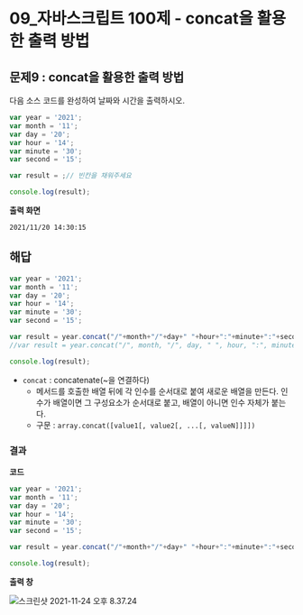 # 09_자바스크립트 100제 - concat을 활용한 출력 방법

## 문제9 : concat을 활용한 출력 방법

다음 소스 코드를 완성하여 날짜와 시간을 출력하시오.

```js
var year = '2021';
var month = '11';
var day = '20';
var hour = '14';
var minute = '30';
var second = '15';

var result = ;// 빈칸을 채워주세요

console.log(result);
```



**출력 화면**

```
2021/11/20 14:30:15
```





## 해답

```js
var year = '2021';
var month = '11';
var day = '20';
var hour = '14';
var minute = '30';
var second = '15';

var result = year.concat("/"+month+"/"+day+" "+hour+":"+minute+":"+second);
//var result = year.concat("/", month, "/", day, " ", hour, ":", minute, ":", second);

console.log(result);
```

* `concat` : concatenate(~을 연결하다) 
  * 메서드를 호출한 배열 뒤에 각 인수를 순서대로 붙여 새로운 배열을 만든다. 인수가 배열이면 그 구성요소가 순서대로 붙고, 배열이 아니면 인수 자체가 붙는다.
  * 구문 : `array.concat([value1[, value2[, ...[, valueN]]]])`







### 결과

**코드**

```js
var year = '2021';
var month = '11';
var day = '20';
var hour = '14';
var minute = '30';
var second = '15';

var result = year.concat("/"+month+"/"+day+" "+hour+":"+minute+":"+second);

console.log(result);
```





**출력 창** 

![스크린샷 2021-11-24 오후 8.37.24](/Users/MisternB/Desktop/TIL/md-images/%E1%84%89%E1%85%B3%E1%84%8F%E1%85%B3%E1%84%85%E1%85%B5%E1%86%AB%E1%84%89%E1%85%A3%E1%86%BA%202021-11-24%20%E1%84%8B%E1%85%A9%E1%84%92%E1%85%AE%208.37.24.png)

